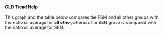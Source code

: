 #### GLD Trend Help

This graph and the table below compares the FSM and all other groups with the national average for **all other**,whereas the SEN group is compared with the national average for SEN.
